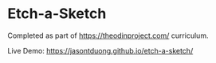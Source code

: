 # Etch-a-Sketch
Completed as part of https://theodinproject.com/ curriculum.

Live Demo: https://jasontduong.github.io/etch-a-sketch/
